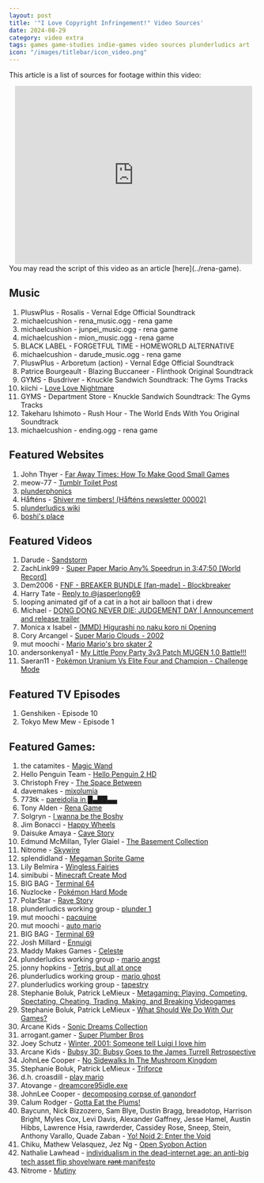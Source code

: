 ```yaml
---
layout: post
title: '"I Love Copyright Infringement!" Video Sources'
date: 2024-08-29
category: video extra
tags: games game-studies indie-games video sources plunderludics art
icon: "/images/titlebar/icon_video.png"
---
```

This article is a list of sources for footage within this video:
<center><iframe width="480" height="360" src="https://www.youtube.com/embed/qRCc7l56mfg" title="I Love Copyright Infringement!" frameborder="0" allow="accelerometer; autoplay; clipboard-write; encrypted-media; gyroscope; picture-in-picture; web-share" referrerpolicy="strict-origin-when-cross-origin" allowfullscreen></iframe></center>
You may read the script of this video as an article [here](../rena-game).

## Music
01. PluswPlus - Rosalis - Vernal Edge Official Soundtrack
02. michaelcushion - rena_music.ogg - rena game
03. michaelcushion - junpei_music.ogg - rena game
04. michaelcushion - mion_music.ogg - rena game
05. BLACK LABEL - FORGETFUL TIME - HOMEWORLD ALTERNATIVE
06. michaelcushion - darude_music.ogg - rena game
07. PluswPlus - Arboretum (action) - Vernal Edge Official Soundtrack
08. Patrice Bourgeault - Blazing Buccaneer - Flinthook Original Soundtrack
09. GYMS - Busdriver - Knuckle Sandwich Soundtrack: The Gyms Tracks
10. kiichi - [Love Love Nightmare](https://www.nicovideo.jp/watch/sm4518874)
11. GYMS - Department Store - Knuckle Sandwich Soundtrack: The Gyms Tracks
12. Takeharu Ishimoto - Rush Hour - The World Ends With You Original Soundtrack
13. michaelcushion - ending.ogg - rena game

## Featured Websites
01. John Thyer - [Far Away Times: How To Make Good Small Games](https://farawaytimes.blogspot.com/2023/02/how-to-make-good-small-games.html) 
02. meow-77 - [Tumblr Toilet Post](https://www.tumblr.com/meow-77/697034126917828608)
03. [plunderphonics](https://www.plunderphonics.com/)
04. Håfténs - [Shiver me timbers! (Håfténs newsletter 00002)](https://www.patreon.com/posts/107828383)
05. [plunderludics wiki](https://plunderludics.github.io/)
06. [boshi's place](https://boshis-place.github.io/)

## Featured Videos
01. Darude - [Sandstorm](https://www.youtube.com/watch?v=y6120QOlsfU)
02. ZachLink99 - [Super Paper Mario Any% Speedrun in 3:47:50 [World Record]](https://www.youtube.com/watch?v=9-pJTSEoa0Q)
03. Dem2006 - [FNF - BREAKER BUNDLE [fan-made] - Blockbreaker](https://www.youtube.com/watch?v=qHrRBV1jjA0)
04. Harry Tate - [Reply to @jasperlong69](https://www.tiktok.com/@harry.tate/video/6888197899365272833)
05. looping animated gif of a cat in a hot air balloon that i drew
06. Michael - [DONG DONG NEVER DIE: JUDGEMENT DAY \| Announcement and release trailer](https://www.youtube.com/watch?v=7dSbhQDNJME)
07. Monica x Isabel - [(MMD) Higurashi no naku koro ni Opening](https://www.youtube.com/watch?v=MFyDIBtB5pk)
08. Cory Arcangel - [Super Mario Clouds - 2002](https://www.youtube.com/watch?v=fCmAD0TwGcQ)
09. mut moochi - [Mario Mario's bro skater 2](https://www.youtube.com/watch?v=qWHXMURV2vo)
10. andersonkenya1 - [My Little Pony Party 3v3 Patch MUGEN 1.0 Battle!!!](https://www.youtube.com/watch?v=LolaOemS3YI)
11. Saeran11 - [Pokémon Uranium Vs Elite Four and Champion - Challenge Mode](https://www.youtube.com/watch?v=HusvkkIEOBc)

## Featured TV Episodes
01. Genshiken - Episode 10
02. Tokyo Mew Mew - Episode 1

## Featured Games:
01. the catamites - [Magic Wand](https://thecatamites.itch.io/magic-wand)
02. Hello Penguin Team - [Hello Penguin 2 HD](https://noxid.itch.io/2hd)
03. Christoph Frey - [The Space Between](https://chrstphfr.itch.io/the-space-between)
04. davemakes - [mixolumia](https://mixolumia.com/)
05. 773tk - [pareidolia in █▄██▄▄](https://773tk.itch.io/pareidolia-in)
06. Tony Alden - [Rena Game](https://brlka.itch.io/rena-game)
07. Solgryn - [I wanna be the Boshy](https://delicious-fruit.com/ratings/game_details.php?id=11890)
08. Jim Bonacci - [Happy Wheels](https://totaljerkface.com/happy_wheels.tjf)
09. Daisuke Amaya - [Cave Story](https://www.cavestory.org/)
10. Edmund McMillan, Tyler Glaiel - [The Basement Collection](https://store.steampowered.com/app/214790/The_Basement_Collection/)
11. Nitrome - [Skywire](https://www.nitrome.com/html5-games/skywire/)
12. splendidland - [Megaman Sprite Game](https://www.tumblr.com/megamanspritecomic/65735240451/megaman-sprite-game-released-on-october-31st)
13. Lily Belmira - [Wingless Fairies](https://lilybelmira.itch.io/fairies)
14. simibubi - [Minecraft Create Mod](https://www.curseforge.com/minecraft/mc-mods/create)
15. BIG BAG - [Terminal 64](https://bigbag.itch.io/terminal-64)
16. Nuzlocke - [Pokémon Hard Mode](http://www.nuzlocke.com/comics/pokemon-hard-mode/page/69/)
17. PolarStar - [Rave Story](https://forum.cavestory.org/threads/ravestory-v1-62-soundtrack-compiled-in-flac-and-mp3-formats-by-whatthepin.5683/)
18. plunderludics working group - [plunder 1](https://plunderludics.github.io/works/plunder%201.html)
19. mut moochi - [pacquine](https://nes.mut.media/pacquine.html)
20. mut moochi - [auto mario](https://nes.mut.media/goodluck.html)
21. BIG BAG - [Terminal 69](https://bigbag.itch.io/terminal69)
22. Josh Millard - [Ennuigi](https://www.lexaloffle.com/bbs/?pid=32360)
23. Maddy Makes Games - [Celeste](https://www.celestegame.com/)
24. plunderludics working group - [mario angst](https://plunderludics.github.io/works/mario%20angst.html)
25. jonny hopkins - [Tetris, but all at once](https://jwhop.itch.io/tetris-but-all-at-once-public-version)
26. plunderludics working group - [mario ghost](https://plunderludics.github.io/works/mario%20ghost.html)
27. plunderludics working group - [tapestry](https://plunderludics.github.io/works/tapestry.html)
28. Stephanie Boluk, Patrick LeMieux - [Metagaming: Playing, Competing, Spectating, Cheating, Trading, Making, and Breaking Videogames](https://manifold.umn.edu/projects/metagaming)
29. Stephanie Boluk, Patrick LeMieux - [What Should We Do With Our Games?](https://alt254.itch.io/what-should-we-do-with-our-games)
30. Arcane Kids - [Sonic Dreams Collection](https://hedgehog.exposed/)
31. arrogant.gamer - [Super Plumber Bros](https://gamejolt.com/games/super-plumber-bros/27754)
32. Joey Schutz - [Winter, 2001: Someone tell Luigi I love him](https://jamschutz.itch.io/winter-2001-someone-tell-luigi-i-love-him)
33. Arcane Kids - [Bubsy 3D: Bubsy Goes to the James Turrell Retrospective](https://bubsy3d.com/)
34. JohnLee Cooper - [No Sidewalks In The Mushroom Kingdom](https://ergman.itch.io/no-sidewalks-in-the-mushroom-kingdom)
35. Stephanie Boluk, Patrick LeMieux - [Triforce](https://alt254.itch.io/triforce)
36. d.h. croasdill - [play mario](https://hyperlibrary.itch.io/play-mario)
37. Atovange - [dreamcore95idle.exe](https://atovange.itch.io/dreamcore95idle)
38. JohnLee Cooper - [decomposing corpse of ganondorf](https://ergman.itch.io/decomposing-corpse-of-ganonodorf)
39. Calum Rodger - [Gotta Eat the Plums!](https://weecalrobot.itch.io/gottaeattheplums)
40. Baycunn, Nick Bizzozero, Sam Blye, Dustin Bragg, breadotop, Harrison Bright, Myles Cox, Levi Davis, Alexander Gaffney, Jesse Hamel, Austin Hibbs, Lawrence Hsia, rawrderder, Cassidey Rose, Sneep, Stein, Anthony Varallo, Quade Zaban - [Yo! Noid 2: Enter the Void](https://dustinbragg.itch.io/yo-noid-was-ahead-of-its-time)
41. Chiku, Mathew Velasquez, Jez Ng - [Open Syobon Action](https://www.jezng.com/open-syobon-action.js/)
42. Nathalie Lawhead - [individualism in the dead-internet age: an anti-big tech asset flip shovelware r̶a̶n̶t̶ manifesto](https://alienmelon.itch.io/shovelware)
43. Nitrome - [Mutiny](https://www.nitrome.com/html5-games/mutiny/)